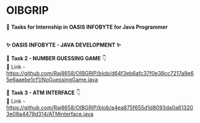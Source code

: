 # OIBGRIP
🎯 **Tasks for Internship in OASIS INFOBYTE for Java Programmer**  
<br />

   **✨ OASIS INFOBYTE - JAVA DEVELOPMENT  ✨**
<br />
<br />
🚀  **Task 2 - NUMBER GUESSING GAME** 👇
<br>
🔗 Link - https://github.com/Raj8658/OIBGRIP/blob/d64f3eb6afc37f0e38cc7217a9e65e6aaebe1cf1/NoGuessingGame.java
<br />
<br />
🚀  **Task 3 - ATM INTERFACE** 👇
<br />
🔗 Link - https://github.com/Raj8658/OIBGRIP/blob/a4ea875f655d1d8093da0a613203e08a4479d314/ATMinterface.java
